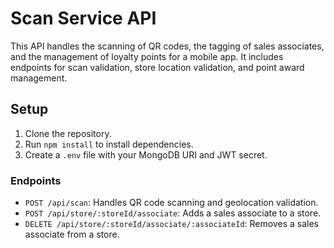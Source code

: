 # Scan Service API

This API handles the scanning of QR codes, the tagging of sales associates, and the management of loyalty points for a mobile app. It includes endpoints for scan validation, store location validation, and point award management.

## Setup

1. Clone the repository.
2. Run `npm install` to install dependencies.
3. Create a `.env` file with your MongoDB URI and JWT secret.

### Endpoints

- `POST /api/scan`: Handles QR code scanning and geolocation validation.
- `POST /api/store/:storeId/associate`: Adds a sales associate to a store.
- `DELETE /api/store/:storeId/associate/:associateId`: Removes a sales associate from a store.
